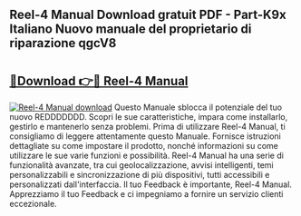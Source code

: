 ## Reel-4 Manual Download gratuit PDF - Part-K9x Italiano Nuovo manuale del proprietario di riparazione qgcV8

# <h2><a href="http://dffkiq.blite.top/?on=Reel-4+Manual">🔗Download 👉🔴 Reel-4 Manual</a></h2>

[![Reel-4 Manual download](https://i.imgur.com/lujVjoI.png)](http://dffkiq.blite.top/?on=Reel-4+Manual)
Questo Manuale sblocca il potenziale del tuo nuovo REDDDDDDD. Scopri le sue caratteristiche, impara come installarlo, gestirlo e mantenerlo senza problemi. Prima di utilizzare Reel-4 Manual, ti consigliamo di leggere attentamente questo Manuale. Fornisce istruzioni dettagliate su come impostare il prodotto, nonché informazioni su come utilizzare le sue varie funzioni e possibilità. Reel-4 Manual ha una serie di funzionalità avanzate, tra cui geolocalizzazione, avvisi intelligenti, temi personalizzabili e sincronizzazione di più dispositivi, tutti accessibili e personalizzati dall'interfaccia. Il tuo Feedback è importante, Reel-4 Manual. Apprezziamo il tuo Feedback e ci impegniamo a fornire un servizio clienti eccezionale.
